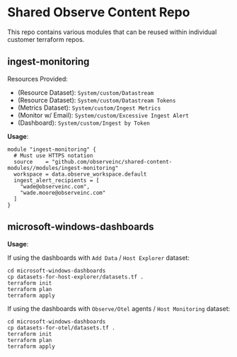 # Shared Observe Content Repo
This repo contains various modules that can be reused within individual customer terraform repos.

## ingest-monitoring
Resources Provided:
* (Resource Dataset): `System/custom/Datastream`
* (Resource Dataset): `System/custom/Datastream Tokens`
* (Metrics  Dataset): `System/custom/Ingest Metrics`
* (Monitor w/ Email): `System/custom/Excessive Ingest Alert`
* (Dashboard): `System/custom/Ingest by Token`

**Usage**:
```
module "ingest-monitoring" {
  # Must use HTTPS notation
  source    = "github.com/observeinc/shared-content-modules//modules/ingest-monitoring"
  workspace = data.observe_workspace.default
  ingest_alert_recipients = [
    "wade@observeinc.com",
    "wade.moore@observeinc.com"
  ]
}
```

## microsoft-windows-dashboards
**Usage**:

If using the dashboards with  `Add Data` / `Host Explorer` dataset:
```
cd microsoft-windows-dashboards
cp datasets-for-host-explorer/datasets.tf .
terraform init
terraform plan
terraform apply
```

If using the dashboards with  `Observe/Otel` agents / `Host Monitoring` dataset:
```
cd microsoft-windows-dashboards
cp datasets-for-otel/datasets.tf .
terraform init
terraform plan
terraform apply
```
